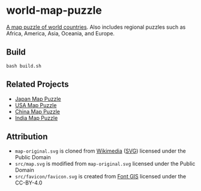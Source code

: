 # world-map-puzzle

[A map puzzle of world countries](https://marmooo.github.io/world-map-puzzle/).
Also includes regional puzzles such as Africa, America, Asia, Oceania, and
Europe.

## Build

```
bash build.sh
```

## Related Projects

- [Japan Map Puzzle](https://marmooo.github.io/japan-map-puzzle/)
- [USA Map Puzzle](https://marmooo.github.io/usa-map-puzzle/)
- [China Map Puzzle](https://marmooo.github.io/china-map-puzzle/)
- [India Map Puzzle](https://marmooo.github.io/india-map-puzzle/)

## Attribution

- `map-original.svg` is cloned from
  [Wikimedia](https://commons.wikimedia.org/wiki/File:BlankMap-World-Flattened.svg)
  ([SVG](https://upload.wikimedia.org/wikipedia/commons/0/0c/BlankMap-World-Flattened.svg))
  licensed under the Public Domain
- `src/map.svg` is modified from `map-original.svg` licensed under the Public
  Domain
- `src/favicon/favicon.svg` is created from
  [Font GIS](https://github.com/viglino/font-gis) licensed under the CC-BY-4.0
